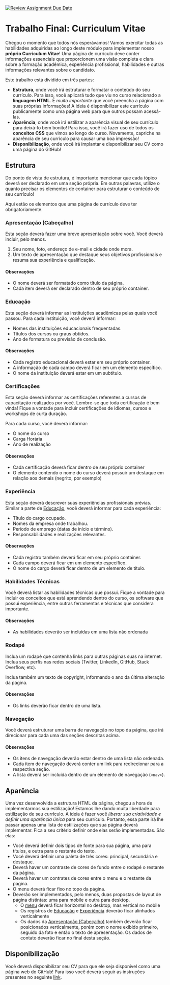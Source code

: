 [![Review Assignment Due Date](https://classroom.github.com/assets/deadline-readme-button-22041afd0340ce965d47ae6ef1cefeee28c7c493a6346c4f15d667ab976d596c.svg)](https://classroom.github.com/a/nXxcJUZP)
# Trabalho Final: Curriculum Vitae

Chegou o momento que todos nós esperávamos! Vamos exercitar todas as habilidades adquiridas ao longo deste módulo para implementar nosso **próprio Curriculum Vitae**! Uma página de currículo deve conter informações essenciais que proporcionem uma visão completa e clara sobre a formação acadêmica, experiência profissional, habilidades e outras informações relevantes sobre o candidato.

Este trabalho está dividido em três partes:

- **Estrutura**, onde você irá estruturar e formatar o conteúdo do seu currículo. Para isso, você aplicará tudo que viu no curso relacionado a **linguagem HTML**. É *muito importante* que você preencha a página com suas próprias informações! A ideia é disponibilizar este currículo publicamente como uma página web para que outros possam acessá-las.
- **Aparência**, onde você irá estilizar a aparência visual de seu currículo para deixá-lo bem bonito! Para isso, você irá fazer uso de todos os **conceitos CSS** que vimos ao longo do curso. Novamente, capriche na aparência de seu currículo para causar uma boa impressão!
- **Disponibilização**, onde você irá implantar e disponibilizar seu CV como uma página do GitHub!

## Estrutura

Do ponto de vista de estrutura, é importante mencionar que cada tópico deverá ser declarado em uma seção própria. Em outras palavras, utilize o quanto precisar os elementos de container para estruturar o conteúdo de seu currículo!

Aqui estão os elementos que uma página de currículo deve ter obrigatoriamente.

### Apresentação (Cabeçalho)

Esta seção deverá fazer uma breve apresentação sobre você. Você deverá incluir, pelo menos.

1. Seu nome, foto, endereço de e-mail e cidade onde mora.
2. Um texto de apresentação que destaque seus objetivos profissionais e resuma sua experiência e qualificação.

#### Observações
- O nome deverá ser formatado como título da página.
- Cada item deverá ser declarado dentro de seu próprio container.

### Educação

Esta seção deverá informar as instituições acadêmicas pelas quais você passou. Para cada instituição, você deverá informar:

- Nomes das instituições educacionais frequentadas.
- Títulos dos cursos ou graus obtidos.
- Ano de formatura ou previsão de conclusão.

#### Observações
- Cada registro educacional deverá estar em seu próprio container.
- A informação de cada campo deverá ficar em um elemento específico.
- O nome da instituição deverá estar em um subtítulo.

### Certificações

Esta seção deverá informar as certificações referentes a cursos de capacitação realizados por você. Lembre-se que toda certificação é bem vinda! Fique a vontade para incluir certificações de idiomas, cursos e workshops de curta duração.

Para cada curso, você deverá informar:

- O nome do curso
- Carga Horária
- Ano de realização

#### Observações
- Cada certificação deverá ficar dentro de seu próprio container
- O elemento contendo o nome do curso deverá possuir um destaque em relação aos demais (negrito, por exemplo)

### Experiência

Esta seção deverá descrever suas experiências profissionais prévias. Similar a parte de [Educação](#educação), você deverá informar para cada experiência:

- Título do cargo ocupado.
- Nomes da empresa onde trabalhou.
- Período de emprego (datas de início e término).
- Responsabilidades e realizações relevantes.

#### Observações
- Cada registro também deverá ficar em seu próprio container.
- Cada campo deverá ficar em um elemento específico.
- O nome do cargo deverá ficar dentro de um elemento de título.

### Habilidades Técnicas

Você deverá listar as habilidades técnicas que possui. Fique a vontade para incluir os conceitos que está aprendendo dentro do curso, os software que possui experiência, entre outras ferramentas e técnicas que considera importante.

#### Observações
- As habilidades deverão ser incluídas em uma lista não ordenada

### Rodapé

Inclua um rodapé que contenha links para outras páginas suas na internet. Inclua seus perfis nas redes sociais (Twitter, LinkedIn, GitHub, Stack Overflow, etc).

Inclua também um texto de copyright, informando o ano da última alteração da página.

#### Observações
- Os links deverão ficar dentro de uma lista.

### Navegação

Você deverá estruturar uma barra de navegação no topo da página, que irá direcionar para cada uma das seções descritas acima.

#### Observações
- Os itens de navegação deverão estar dentro de uma lista não ordenada.
- Cada item de navegação deverá conter um link para redirecionar para a respectiva seção.
- A lista deverá ser incluída dentro de um elemento de navegação (`<nav>`).

## Aparência

Uma vez desenvolvida a estrutura HTML da página, chegou a hora de implementarmos sua estilização! Estamos lhe dando muita liberdade para estilização de seu currículo. A ideia é fazer você *liberar sua criatividade e definir uma aparência única* para seu currículo. Portanto, essa parte irá lhe passar apenas uma lista de estilizações que sua página deverá implementar. Fica a seu critério definir onde elas serão implementadas. São elas:

- Você deverá definir dois tipos de fonte para sua página, uma para títulos, e outra para o restante do texto.
- Você deverá definir uma paleta de três cores: principal, secundária e destaque.
- Deverá haver um contraste de cores de fundo entre o rodapé o restante da página.
- Deverá haver um contrates de cores entre o menu e o restante da página.
- O menu deverá ficar fixo no topo da página.
- Deverão ser implementados, pelo menos, duas propostas de layout de página distintas: uma para mobile e outra para desktop.
	- O [menu](#navegação) deverá ficar horizontal no desktop, mas vertical no mobile
	- Os registros de [Educação](#educação) e [Experiência](#experiência) deverão ficar alinhados verticalmente
	- Os dados da [Apresentação (Cabeçalho)](#apresentação-cabeçalho) também deverão ficar posicionados verticalmente, porém com o nome exibido primeiro, seguido da foto e então o texto de apresentação. Os dados de contato deverão ficar no final desta seção.

 ## Disponibilização

 Você deverá disponibilizar seu CV para que ele seja disponível como uma página web do GitHub!
 Para isso você deverá seguir as instruções presentes no seguinte [link](https://medium.com/@shirleyberchel/step-by-step-guide-launching-your-website-with-github-pages-c6c6d0928fbf).
